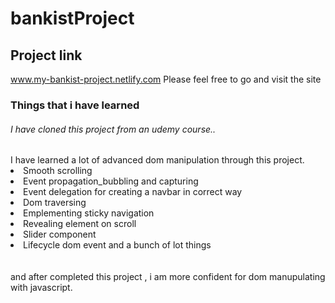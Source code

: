 # bankistProject

## Project link 
www.my-bankist-project.netlify.com 
Please feel free to go and visit the site


### Things that i have learned 

<h6> I have cloned this project from an udemy course.. </h6>
I have learned a lot of advanced dom manipulation through this project.
 <li> Smooth scrolling</li>
 <li>Event propagation_bubbling and capturing</li>
 <li>Event delegation for creating a navbar in correct way</li>
 <li>Dom traversing</li>
 <li>Emplementing sticky navigation </li>
 <li>Revealing element on scroll</li>
 <li>Slider component</li>
 <li>Lifecycle dom  event and a bunch of lot things</li>

 <br />
 <br />
and after completed this project , i am more confident for dom manupulating with javascript. 


